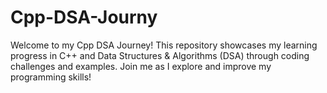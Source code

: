 # Cpp-DSA-Journy
Welcome to my Cpp DSA Journey! This repository showcases my learning progress in C++ and Data Structures &amp; Algorithms (DSA) through coding challenges and examples. Join me as I explore and improve my programming skills!
